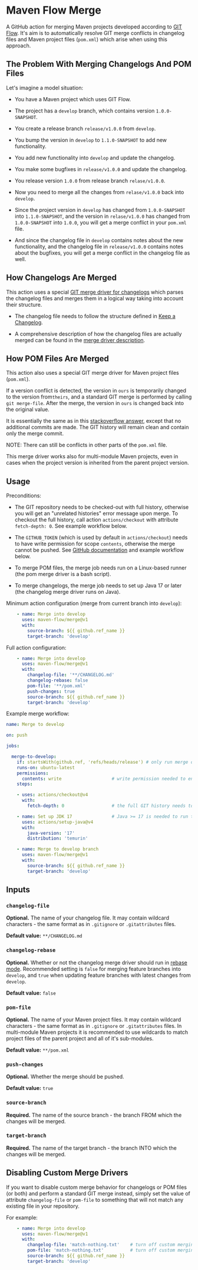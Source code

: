 # Maven Flow Merge

A GitHub action for merging Maven projects developed according to [GIT Flow](https://nvie.com/posts/a-successful-git-branching-model/). It's aim is to automatically resolve GIT merge conflicts in changelog files and Maven project files (`pom.xml`) which arise when using this approach.

## The Problem With Merging Changelogs And POM Files

Let's imagine a model situation:

- You have a Maven project which uses GIT Flow.

- The project has a `develop` branch, which contains version `1.0.0-SNAPSHOT`.

- You create a release branch `release/v1.0.0` from `develop`.

- You bump the version in `develop` to `1.1.0-SNAPSHOT` to add new functionality.

- You add new functionality into `develop` and update the changelog.

- You make some bugfixes in `release/v1.0.0` and update the changelog.

- You release version `1.0.0` from release branch `relase/v1.0.0`.

- Now you need to merge all the changes from `relase/v1.0.0` back into `develop`.

- Since the project version in `develop` has changed from `1.0.0-SNAPSHOT` into `1.1.0-SNAPSHOT`, and the version in `relase/v1.0.0` has changed from `1.0.0-SNAPSHOT` into `1.0.0`, you will get a merge conflict in your `pom.xml` file.

- And since the changelog file in `develop` contains notes about the new functionality, and the changelog file in `release/v1.0.0` contains notes about the bugfixes, you will get a merge conflict in the changelog file as well.

## How Changelogs Are Merged

This action uses a special [GIT merge driver for changelogs](https://github.com/maven-flow/changelog-merge-driver) which parses the changelog files and merges them in a logical way taking into account their structure.

- The changelog file needs to follow the structure defined in [Keep a Changelog](https://keepachangelog.com/en/1.1.0/).

- A comprehensive description of how the changelog files are actually merged can be found in the [merge driver description](https://github.com/maven-flow/changelog-merge-driver?tab=readme-ov-file#how-it-works-normal-mode).

## How POM Files Are Merged

This action also uses a special GIT merge driver for Maven project files (`pom.xml`).

If a version conflict is detected, the version in `ours` is temporarily changed to the version from`theirs`, and a standard GIT merge is performed by calling `git merge-file`. After the merge, the version in `ours` is changed back into the original value.

It is essentially the same as in this [stackoverflow answer](https://stackoverflow.com/a/33181239/2468620), except that no additional commits are made. The GIT history will remain clean and contain only the merge commit.

NOTE: There can still be conflicts in other parts of the `pom.xml` file.

This merge driver works also for multi-module Maven projects, even in cases when the project version is inherited from the parent project version.

## Usage

Preconditions:

- The GIT repository needs to be checked-out with full history, otherwise you will get an "unrelated histories" error message upon merge. To checkout the full history, call action `actions/checkout` with attribute `fetch-depth: 0`. See example workflow below.

- The `GITHUB_TOKEN` (which is used by default in `actions/checkout`) needs to have write permission for scope `contents`, otherwise the merge cannot be pushed.
  See [GitHub documentation](https://docs.github.com/en/actions/security-guides/automatic-token-authentication#permissions-for-the-github_token) and example workflow below.

- To merge POM files, the merge job needs run on a Linux-based runner (the pom merge driver is a bash script).

- To merge changelogs, the merge job needs to set up Java 17 or later (the changelog merge driver runs on Java).

Minimum action configuration (merge from current branch into `develop`):

```yaml
    - name: Merge into develop
      uses: maven-flow/merge@v1
      with:
        source-branch: ${{ github.ref_name }}
        target-branch: 'develop'
```

Full action configuration:

```yaml
    - name: Merge into develop
      uses: maven-flow/merge@v1
      with:
        changelog-file: '**/CHANGELOG.md'
        changelog-rebase: false
        pom-file: '**/pom.xml'
        push-changes: true
        source-branch: ${{ github.ref_name }}
        target-branch: 'develop'
```

Example merge workflow:

```yaml
name: Merge to develop

on: push

jobs:

  merge-to-develop:
    if: startsWith(github.ref, 'refs/heads/release') # only run merge on release branches
    runs-on: ubuntu-latest
    permissions:
      contents: write                   # write permission needed to enable GIT push after merge
    steps:

    - uses: actions/checkout@v4
      with:
        fetch-depth: 0                  # the full GIT history needs to be checked out

    - name: Set up JDK 17               # Java >= 17 is needed to run the changelog merge driver
      uses: actions/setup-java@v4
      with:
        java-version: '17'
        distribution: 'temurin'

    - name: Merge to develop branch
      uses: maven-flow/merge@v1
      with:
        source-branch: ${{ github.ref_name }}
        target-branch: 'develop'
```

## Inputs

### `changelog-file`

**Optional.** The name of your changelog file. It may contain wildcard characters - the same format as in `.gitignore` or `.gitattributes` files.

**Default value:** `**/CHANGELOG.md`

### `changelog-rebase`

**Optional.** Whether or not the changelog merge driver should run in [rebase mode](https://github.com/maven-flow/changelog-merge-driver/tree/main?tab=readme-ov-file#how-it-works-rebase-mode). Recommended setting is `false` for merging feature branches into `develop`, and `true` when updating feature branches with latest changes from `develop`.

**Default value:** `false`

### `pom-file`

**Optional.** The name of your Maven project files. It may contain wildcard characters - the same format as in `.gitignore` or `.gitattributes` files. In multi-module Maven projects it is recommended to use wildcards to match project files of the parent project and all of it's sub-modules.

**Default value:** `**/pom.xml`

### `push-changes`

**Optional.** Whether the merge should be pushed.

**Default value:** `true`

### `source-branch`

**Required.** The name of the source branch - the branch FROM which the changes will be merged.

### `target-branch`

**Required.** The name of the target branch - the branch INTO which the changes will be merged.

## Disabling Custom Merge Drivers

If you want to disable custom merge behavior for changelogs or POM files (or both) and perform a standard GIT merge instead, simply set the value of attribute `changelog-file` or `pom-file` to something that will not match any existing file in your repository.

For example:

```yaml
    - name: Merge into develop
      uses: maven-flow/merge@v1
      with:
        changelog-file: 'match-nothing.txt'    # turn off custom merging for changelogs
        pom-file: 'match-nothing.txt'          # turn off custom merging for POM files
        source-branch: ${{ github.ref_name }}
        target-branch: 'develop'
```
